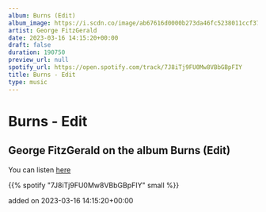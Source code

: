 ```yaml
---
album: Burns (Edit)
album_image: https://i.scdn.co/image/ab67616d0000b273da46fc5238011ccf379e1ceb
artist: George FitzGerald
date: 2023-03-16 14:15:20+00:00
draft: false
duration: 190750
preview_url: null
spotify_url: https://open.spotify.com/track/7J8iTj9FU0Mw8VBbGBpFIY
title: Burns - Edit
type: music
---
```



# Burns - Edit

## George FitzGerald on the album Burns (Edit)

You can listen [here](https://open.spotify.com/track/7J8iTj9FU0Mw8VBbGBpFIY)

{{% spotify "7J8iTj9FU0Mw8VBbGBpFIY" small %}}

added on 2023-03-16 14:15:20+00:00
